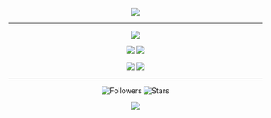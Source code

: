 <!-- Header Banner -->
<p align="center">
  <img src="https://capsule-render.vercel.app/api?type=waving&color=0:6a11cb,100:2575fc&height=180&section=header&text=LIouche&fontSize=40&fontColor=fff&animation=fadeIn" />
</p>

---

<!-- Profile Summary -->
<p align="center">
  <img src="https://github-profile-summary-cards.vercel.app/api/cards/profile-details?username=LIouche&theme=github_dark" />
</p>

<!-- Language & Repo Stats -->
<p align="center">
  <img src="https://github-profile-summary-cards.vercel.app/api/cards/repos-per-language?username=LIouche&theme=github_dark" />
  <img src="https://github-profile-summary-cards.vercel.app/api/cards/most-commit-language?username=LIouche&theme=github_dark" />
</p>

<!-- Contributions & General Stats -->
<p align="center">
  <img src="https://github-profile-summary-cards.vercel.app/api/cards/stats?username=LIouche&theme=github_dark" />
  <img src="https://github-profile-summary-cards.vercel.app/api/cards/productive-time?username=LIouche&theme=github_dark&utcOffset=8" />
</p>

---

<!-- Social Badges -->
<p align="center">
  <img alt="Followers" src="https://img.shields.io/github/followers/LIouche?label=Followers&color=6a11cb&labelColor=0d1117&style=flat-square" />
  <img alt="Stars" src="https://img.shields.io/github/stars/LIouche?color=6a11cb&labelColor=0d1117&style=flat-square" />
</p>

<!-- Footer Banner -->
<p align="center">
  <img src="https://capsule-render.vercel.app/api?type=waving&color=0:6a11cb,100:2575fc&height=120&section=footer" />
</p>